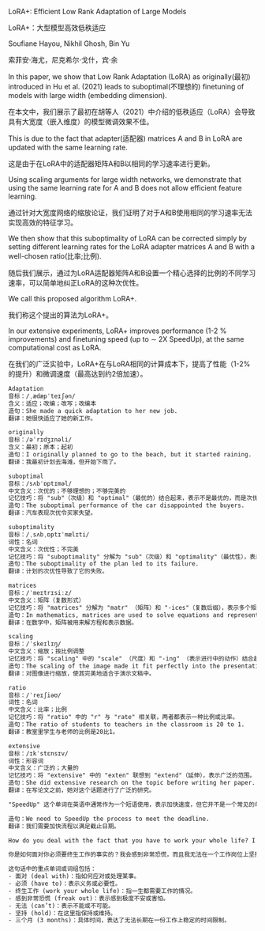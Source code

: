 
LoRA+: Efficient Low Rank Adaptation of Large Models<br>

LoRA+：大型模型高效低秩适应<br>

Soufiane Hayou, Nikhil Ghosh, Bin Yu<br>

索菲安·海尤，尼克希尔·戈什，宾·余<br>

In this paper, we show that Low Rank Adaptation (LoRA) as originally(最初) introduced in Hu et al. (2021) leads to suboptimal(不理想的) finetuning of models with large width (embedding dimension).<br>

在本文中，我们展示了最初在胡等人（2021）中介绍的低秩适应（LoRA）会导致具有大宽度（嵌入维度）的模型微调效果不佳。<br>

This is due to the fact that adapter(适配器) matrices A and B in LoRA are updated with the same learning rate.<br>

这是由于在LoRA中的适配器矩阵A和B以相同的学习速率进行更新。<br>

Using scaling arguments for large width networks, we demonstrate that using the same learning rate for A and B does not allow efficient feature learning.<br>

通过针对大宽度网络的缩放论证，我们证明了对于A和B使用相同的学习速率无法实现高效的特征学习。<br>

We then show that this suboptimality of LoRA can be corrected simply by setting different learning rates for the LoRA adapter matrices A and B with a well-chosen ratio(比率;比例).<br>

随后我们展示，通过为LoRA适配器矩阵A和B设置一个精心选择的比例的不同学习速率，可以简单地纠正LoRA的这种次优性。<br>

We call this proposed algorithm LoRA+.<br>

我们称这个提出的算法为LoRA+。<br>

In our extensive experiments, LoRA+ improves performance (1-2 % improvements) and finetuning speed (up to ∼ 2X SpeedUp), at the same computational cost as LoRA.<br>

在我们的广泛实验中，LoRA+在与LoRA相同的计算成本下，提高了性能（1-2%的提升）和微调速度（最高达到约2倍加速）。<br>

```txt
Adaptation
音标：/ˌædæpˈteɪʃən/
含义：适应；改编；改写；改编本
造句：She made a quick adaptation to her new job.
翻译：她很快适应了她的新工作。
```

```txt
originally
音标：/əˈrɪdʒɪnəli/
含义：最初；原本；起初
造句：I originally planned to go to the beach, but it started raining.
翻译：我最初计划去海滩，但开始下雨了。
```

```txt
suboptimal
音标：/sʌbˈɒptɪməl/
中文含义：次优的；不够理想的；不够完美的
记忆技巧：将 "sub"（次级）和 "optimal"（最优的）结合起来，表示不是最优的，而是次优的。
造句：The suboptimal performance of the car disappointed the buyers.
翻译：汽车表现次优令买家失望。
```

```txt
suboptimality
音标：/ˌsʌbˌɒptɪˈmælɪti/
词性：名词
中文含义：次优性；不完美
记忆技巧：将 "suboptimality" 分解为 "sub"（次级）和 "optimality"（最优性），表示不是最优的状态。
造句：The suboptimality of the plan led to its failure.
翻译：计划的次优性导致了它的失败。
```

```txt
matrices
音标：/ˈmeɪtrɪsiːz/
中文含义：矩阵（复数形式）
记忆技巧：将 "matrices" 分解为 "matr" （矩阵）和 "-ices"（复数后缀），表示多个矩阵。
造句：In mathematics, matrices are used to solve equations and represent data.
翻译：在数学中，矩阵被用来解方程和表示数据。
```

```txt
scaling
音标：/ˈskeɪlɪŋ/
中文含义：缩放；按比例调整
记忆技巧：将 "scaling" 中的 "scale" （尺度）和 "-ing" （表示进行中的动作）结合起来，表示正在进行尺度调整或缩放。
造句：The scaling of the image made it fit perfectly into the presentation.
翻译：对图像进行缩放，使其完美地适合于演示文稿中。
```

```txt
ratio
音标：/ˈreɪʃiəʊ/
词性：名词
中文含义：比率；比例
记忆技巧：将 "ratio" 中的 "r" 与 "rate" 相关联，两者都表示一种比例或比率。
造句：The ratio of students to teachers in the classroom is 20 to 1.
翻译：教室里学生与老师的比例是20比1。
```

```txt
extensive
音标：/ɪkˈstɛnsɪv/
词性：形容词
中文含义：广泛的；大量的
记忆技巧：将 "extensive" 中的 "exten" 联想到 "extend"（延伸），表示广泛的范围。
造句：She did extensive research on the topic before writing her paper.
翻译：在写论文之前，她对这个话题进行了广泛的研究。
```

```txt
"SpeedUp" 这个单词在英语中通常作为一个短语使用，表示加快速度，但它并不是一个常见的单词，没有特定的音标或中文含义。 "SpeedUp" 通常用作动词短语，意为 "加快"。

造句：We need to SpeedUp the process to meet the deadline.
翻译：我们需要加快流程以满足截止日期。
```

```txt
How do you deal with the fact that you have to work your whole life? I freak out and I can’t hold a job for more than 3 months.

你是如何面对你必须要终生工作的事实的？我会感到非常恐慌，而且我无法在一个工作岗位上坚持超过三个月。

这句话中的重点单词或词组包括：
- 面对 (deal with)：指如何应对或处理某事。
- 必须 (have to)：表示义务或必要性。
- 终生工作 (work your whole life)：指一生都需要工作的情况。
- 感到非常恐慌 (freak out)：表示感到极度不安或害怕。
- 无法 (can’t)：表示不能或不可能。
- 坚持 (hold)：在这里指保持或维持。
- 三个月 (3 months)：具体时间，表达了无法长期在一份工作上稳定的时间限制。
```